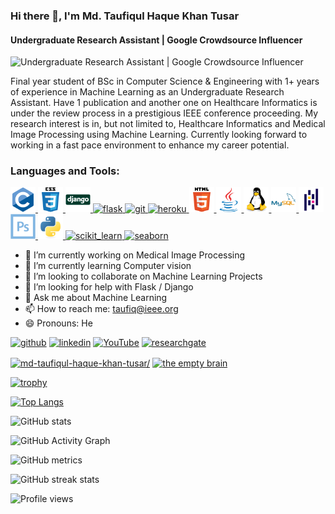 ### Hi there 👋, I'm Md. Taufiqul Haque Khan Tusar
#### Undergraduate Research Assistant | Google Crowdsource Influencer
![Undergraduate Research Assistant | Google Crowdsource Influencer](https://arturssmirnovs.github.io/github-profile-readme-generator/images/banner.png)

Final year student of BSc in Computer Science & Engineering with 1+ years of experience in Machine Learning as an Undergraduate Research Assistant. Have 1 publication and another one on Healthcare Informatics is under the review process in a prestigious IEEE conference proceeding. My research interest is in, but not limited to, Healthcare Informatics and Medical Image Processing using Machine Learning. Currently looking forward to working in a fast pace environment to enhance my career potential.

<h3 align="left">Languages and Tools:</h3>
<p align="left"> <a href="https://www.cprogramming.com/" target="_blank" rel="noreferrer"> <img src="https://raw.githubusercontent.com/devicons/devicon/master/icons/c/c-original.svg" alt="c" width="40" height="40"/> </a> <a href="https://www.w3schools.com/css/" target="_blank" rel="noreferrer"> <img src="https://raw.githubusercontent.com/devicons/devicon/master/icons/css3/css3-original-wordmark.svg" alt="css3" width="40" height="40"/> </a> <a href="https://www.djangoproject.com/" target="_blank" rel="noreferrer"> <img src="https://raw.githubusercontent.com/devicons/devicon/master/icons/django/django-original.svg" alt="django" width="40" height="40"/> </a> <a href="https://flask.palletsprojects.com/" target="_blank" rel="noreferrer"> <img src="https://www.vectorlogo.zone/logos/pocoo_flask/pocoo_flask-icon.svg" alt="flask" width="40" height="40"/> </a> <a href="https://git-scm.com/" target="_blank" rel="noreferrer"> <img src="https://www.vectorlogo.zone/logos/git-scm/git-scm-icon.svg" alt="git" width="40" height="40"/> </a> <a href="https://heroku.com" target="_blank" rel="noreferrer"> <img src="https://www.vectorlogo.zone/logos/heroku/heroku-icon.svg" alt="heroku" width="40" height="40"/> </a> <a href="https://www.w3.org/html/" target="_blank" rel="noreferrer"> <img src="https://raw.githubusercontent.com/devicons/devicon/master/icons/html5/html5-original-wordmark.svg" alt="html5" width="40" height="40"/> </a> <a href="https://www.java.com" target="_blank" rel="noreferrer"> <img src="https://raw.githubusercontent.com/devicons/devicon/master/icons/java/java-original.svg" alt="java" width="40" height="40"/> </a> <a href="https://www.linux.org/" target="_blank" rel="noreferrer"> <img src="https://raw.githubusercontent.com/devicons/devicon/master/icons/linux/linux-original.svg" alt="linux" width="40" height="40"/> </a> <a href="https://www.mysql.com/" target="_blank" rel="noreferrer"> <img src="https://raw.githubusercontent.com/devicons/devicon/master/icons/mysql/mysql-original-wordmark.svg" alt="mysql" width="40" height="40"/> </a> <a href="https://pandas.pydata.org/" target="_blank" rel="noreferrer"> <img src="https://raw.githubusercontent.com/devicons/devicon/2ae2a900d2f041da66e950e4d48052658d850630/icons/pandas/pandas-original.svg" alt="pandas" width="40" height="40"/> </a> <a href="https://www.photoshop.com/en" target="_blank" rel="noreferrer"> <img src="https://raw.githubusercontent.com/devicons/devicon/master/icons/photoshop/photoshop-line.svg" alt="photoshop" width="40" height="40"/> </a> <a href="https://www.python.org" target="_blank" rel="noreferrer"> <img src="https://raw.githubusercontent.com/devicons/devicon/master/icons/python/python-original.svg" alt="python" width="40" height="40"/> </a> <a href="https://scikit-learn.org/" target="_blank" rel="noreferrer"> <img src="https://upload.wikimedia.org/wikipedia/commons/0/05/Scikit_learn_logo_small.svg" alt="scikit_learn" width="40" height="40"/> </a> <a href="https://seaborn.pydata.org/" target="_blank" rel="noreferrer"> <img src="https://seaborn.pydata.org/_images/logo-mark-lightbg.svg" alt="seaborn" width="40" height="40"/> </a> </p>


- 🔭 I’m currently working on Medical Image Processing 
- 🌱 I’m currently learning Computer vision 
- 👯 I’m looking to collaborate on Machine Learning Projects 
- 🤔 I’m looking for help with Flask / Django  
- 💬 Ask me about Machine Learning 
- 📫 How to reach me: taufiq@ieee.org 
- 😄 Pronouns: He 


[<img src='https://cdn.jsdelivr.net/npm/simple-icons@3.0.1/icons/github.svg' alt='github' height='40'>](https://github.com/Muhammad-Taufiq-Khan)  [<img src='https://cdn.jsdelivr.net/npm/simple-icons@3.0.1/icons/linkedin.svg' alt='linkedin' height='40'>](https://www.linkedin.com/in/https://www.linkedin.com/in/md-taufiqul-haque-khan-tusar//)  [<img src='https://cdn.jsdelivr.net/npm/simple-icons@3.0.1/icons/youtube.svg' alt='YouTube' height='40'>](https://www.youtube.com/channel/https://www.youtube.com/channel/UCbwJ-nKIRMMdOL-BgKFY8jQ)  [<img src='https://cdn.jsdelivr.net/npm/simple-icons@3.0.1/icons/researchgate.svg' alt='researchgate' height='40'>](https://www.researchgate.net/profile/Md-Taufiqul-Haque-Khan-Tusar)  

<p align="left">
<a href="https://linkedin.com/in/md-taufiqul-haque-khan-tusar/" target="blank"><img align="center" src="https://raw.githubusercontent.com/rahuldkjain/github-profile-readme-generator/master/src/images/icons/Social/linked-in-alt.svg" alt="md-taufiqul-haque-khan-tusar/" height="30" width="40" /></a>
<a href="https://www.youtube.com/c/the empty brain" target="blank"><img align="center" src="https://raw.githubusercontent.com/rahuldkjain/github-profile-readme-generator/master/src/images/icons/Social/youtube.svg" alt="the empty brain" height="30" width="40" /></a>
</p>


[![trophy](https://github-profile-trophy.vercel.app/?username=Muhammad-Taufiq-Khan)](https://github.com/ryo-ma/github-profile-trophy)

[![Top Langs](https://github-readme-stats.vercel.app/api/top-langs/?username=Muhammad-Taufiq-Khan)](https://github.com/anuraghazra/github-readme-stats)

![GitHub stats](https://github-readme-stats.vercel.app/api?username=Muhammad-Taufiq-Khan&show_icons=true&count_private=true)  

![GitHub Activity Graph](https://activity-graph.herokuapp.com/graph?username=Muhammad-Taufiq-Khan)  

![GitHub metrics](https://metrics.lecoq.io/Muhammad-Taufiq-Khan)  

![GitHub streak stats](https://github-readme-streak-stats.herokuapp.com/?user=Muhammad-Taufiq-Khan)  

![Profile views](https://gpvc.arturio.dev/Muhammad-Taufiq-Khan)  
